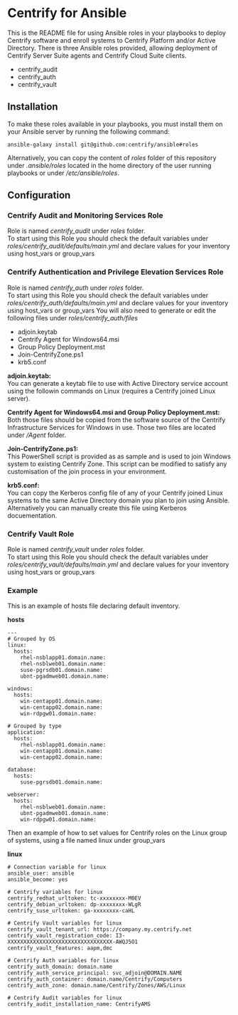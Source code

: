 # Centrify for Ansible
This is the README file for using Ansible roles in your playbooks to deploy Centrify software and enroll systems to Centrify Platform and/or Active Directory.
There is three Ansible roles provided, allowing deployment of Centrify Server Suite agents and Centrify Cloud Suite clients.
- centrify_audit
- centrify_auth
- centrify_vault

## Installation
To make these roles available in your playbooks, you must install them on your Ansible server by running the following command:
```
ansible-galaxy install git@github.com:centrify/ansible#roles
``` 

Alternatively, you can copy the content of *roles* folder of this repository under *.ansible/roles* located in the home directory of the user running playbooks or under */etc/ansible/roles*.

## Configuration

### Centrify Audit and Monitoring Services Role
Role is named *centrify_audit* under *roles* folder.  
To start using this Role you should check the default variables under *roles/centrify_audit/defaults/main.yml* and declare values for your inventory using host_vars or group_vars

### Centrify Authentication and Privilege Elevation Services Role
Role is named *centrify_auth* under *roles* folder.  
To start using this Role you should check the default variables under *roles/centrify_auth/defaults/main.yml* and declare values for your inventory using host_vars or group_vars
You will also need to generate or edit the following files under *roles/centrify_auth/files*
- adjoin.keytab
- Centrify Agent for Windows64.msi
- Group Policy Deployment.mst
- Join-CentrifyZone.ps1
- krb5.conf

**adjoin.keytab:**  
You can generate a keytab file to use with Active Directory service account using the followin commands on Linux (requires a Centrify joined Linux server).

**Centrify Agent for Windows64.msi and Group Policy Deployment.mst:**  
Both those files should be copied from the software source of the Centrify Infrastructure Services for Windows in use. Those two files are located under */Agent* folder.

**Join-CentrifyZone.ps1:**  
This PowerShell script is provided as as sample and is used to join Windows system to existing Centrify Zone. This script can be modified to satisfy any customisation of the join process in your environment.
 
**krb5.conf:**  
You can copy the Kerberos config file of any of your Centrify joined Linux systems to the same Active Directory domain you plan to join using Ansible. Alternatively you can manually create this file using Kerberos docuementation.

### Centrify Vault Role
Role is named *centrify_vault* under *roles* folder.  
To start using this Role you should check the default variables under *roles/centrify_vault/defaults/main.yml* and declare values for your inventory using host_vars or group_vars

### Example
This is an example of hosts file declaring default inventory. 

**hosts**
```
---
# Grouped by OS
linux:
  hosts:
    rhel-nsblapp01.domain.name:
    rhel-nsblweb01.domain.name:
    suse-pgrsdb01.domain.name:
    ubnt-pgadmweb01.domain.name:

windows:
  hosts:
    win-centapp01.domain.name:
    win-centapp02.domain.name:
    win-rdpgw01.domain.name:

# Grouped by type
application:
  hosts:
    rhel-nsblapp01.domain.name:
    win-centapp01.domain.name:
    win-centapp02.domain.name:

database:
  hosts:
    suse-pgrsdb01.domain.name:

webserver:
  hosts:
    rhel-nsblweb01.domain.name:
    ubnt-pgadmweb01.domain.name:
    win-rdpgw01.domain.name:
```

Then an example of how to set values for Centrify roles on the Linux group of systems, using a file named linux under group_vars

**linux**
```
# Connection variable for linux
ansible_user: ansible 
ansible_become: yes

# Centrify variables for linux
centrify_redhat_urltoken: tc-xxxxxxxx-M0EV
centrify_debian_urltoken: dp-xxxxxxxx-WLgR
centrify_suse_urltoken: ga-xxxxxxxx-caHL

# Centrify Vault variables for linux
centrify_vault_tenant_url: https://company.my.centrify.net
centrify_vault_registration_code: I3-XXXXXXXXXXXXXXXXXXXXXXXXXXXXXXXXX-AWQJ5O1
centrify_vault_features: aapm,dmc 

# Centrify Auth variables for linux
centrify_auth_domain: domain.name
centrify_auth_service_principal: svc_adjoin@DOMAIN.NAME
centrify_auth_container: domain.name/Centrify/Computers
centrify_auth_zone: domain.name/Centrify/Zones/AWS/Linux

# Centrify Audit variables for linux
centrify_audit_installation_name: CentrifyAMS
```
